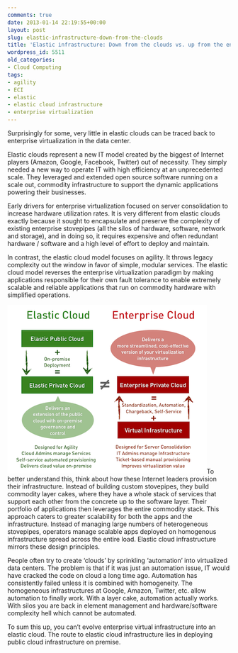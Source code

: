 ```yaml
---
comments: true
date: 2013-01-14 22:19:55+00:00
layout: post
slug: elastic-infrastructure-down-from-the-clouds
title: 'Elastic infrastructure: Down from the clouds vs. up from the enterprise datacenter'
wordpress_id: 5511
old_categories:
- Cloud Computing
tags:
- agility
- ECI
- elastic
- elastic cloud infrastructure
- enterprise virtualization
---
```


Surprisingly for some, very little in elastic clouds can be traced back to enterprise virtualization in the data center.   
  
Elastic clouds represent a new IT model created by the biggest of Internet players (Amazon, Google, Facebook, Twitter) out of necessity. They simply needed a new way to operate IT with high efficiency at an unprecedented scale. They leveraged and extended open source software running on a scale out, commodity infrastructure to support the dynamic applications powering their businesses.

Early drivers for enterprise virtualization focused on server consolidation to increase hardware utilization rates. It is very different from elastic clouds exactly because it sought to encapsulate and preserve the complexity of existing enterprise stovepipes (all the silos of hardware, software, network and storage), and in doing so, it requires expensive and often redundant hardware / software and a high level of effort to deploy and maintain.  
  
In contrast, the elastic cloud model focuses on agility. It throws legacy complexity out the window in favor of simple, modular services. The elastic cloud model reverses the enterprise virtualization paradigm by making applications responsible for their own fault tolerance to enable extremely scalable and reliable applications that run on commodity hardware with simplified operations.

![Elastic and Enterprise Clouds 1](/assets/media/2013/01/Elastic-and-Enterprise-Clouds-1.png)To better understand this, think about how these Internet leaders provision their infrastructure. Instead of building custom stovepipes, they build commodity layer cakes, where they have a whole stack of services that support each other from the concrete up to the software layer. Their portfolio of applications then leverages the entire commodity stack. This approach caters to greater scalability for both the apps and the infrastructure. Instead of managing large numbers of heterogeneous stovepipes, operators manage scalable apps deployed on homogenous infrastructure spread across the entire load. Elastic cloud infrastructure mirrors these design principles.

People often try to create ‘clouds’ by sprinkling ‘automation’ into virtualized data centers. The problem is that if it was just an automation issue, IT would have cracked the code on cloud a long time ago. Automation has consistently failed unless it is combined with homogeneity. The homogeneous infrastructures at Google, Amazon, Twitter, etc. allow automation to finally work. With a layer cake, automation actually works. With silos you are back in element management and hardware/software complexity hell which cannot be automated.  
  
To sum this up, you can’t evolve enterprise virtual infrastructure into an elastic cloud. The route to elastic cloud infrastructure lies in deploying public cloud infrastructure on premise.
